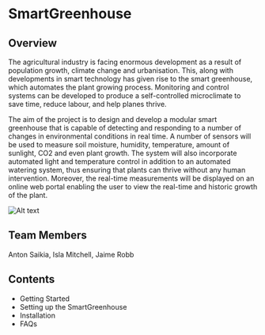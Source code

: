 # SmartGreenhouse

## Overview
The agricultural industry is facing enormous development as a result of population growth, climate change and urbanisation. This, along with developments in smart technology has given rise to the smart greenhouse, which automates the plant growing process. Monitoring and control systems can be developed to produce a self-controlled microclimate to save time, reduce labour, and help planes thrive.

The aim of the project is to design and develop a modular smart greenhouse that is capable of detecting and responding to a number of changes in environmental conditions in real time. A number of sensors will be used to measure soil moisture, humidity, temperature, amount of sunlight, CO2 and even plant growth. The system will also incorporate automated light and temperature control in addition to an automated watering system, thus ensuring that plants can thrive without any human intervention. Moreover, the real-time measurements will be displayed on an online web portal enabling the user to view the real-time and historic growth of the plant.

![Alt text](https://github.com/Team12-UofG/SmartGreenhouse/blob/master/SYSTEM.jpg?raw=true) 

## Team Members
Anton Saikia,
Isla Mitchell,
Jaime Robb

## Contents
* Getting Started
* Setting up the SmartGreenhouse
* Installation
* FAQs
